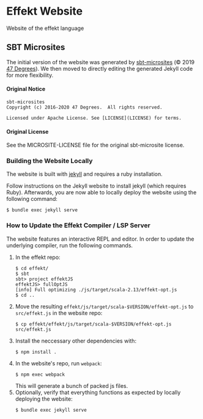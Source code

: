 # Effekt Website

Website of the effekt language

## SBT Microsites

The initial version of the website was generated by [sbt-microsites](https://47degrees.github.io/sbt-microsites/) (© 2019 [47 Degrees](https://www.47deg.com/)). We then moved to directly editing the generated Jekyll code for more flexibility.

#### Original Notice

```
sbt-microsites
Copyright (c) 2016-2020 47 Degrees.  All rights reserved.

Licensed under Apache License. See [LICENSE](LICENSE) for terms.
```

#### Original License

See the MICROSITE-LICENSE file for the original sbt-microsite license.


### Building the Website Locally

The website is built with [jekyll](https://jekyllrb.com/) and requires a ruby installation.

Follow instructions on the Jekyll website to install jekyll (which requires Ruby). Afterwards, you are now able to locally deploy the website using the following command:

```
$ bundle exec jekyll serve
```

### How to Update the Effekt Compiler / LSP Server

The website features an interactive REPL and editor. In order to update the
underlying compiler, run the following commands.

1. In the effekt repo:
    ```
    $ cd effekt/
    $ sbt
    sbt> project effektJS
    effektJS> fullOptJS
    [info] Full optimizing ./js/target/scala-2.13/effekt-opt.js
    $ cd ..
    ```
2. Move the resulting `effekt/js/target/scala-$VERSION/effekt-opt.js` to `src/effekt.js` in the website repo:
    ```
    $ cp effekt/effekt/js/target/scala-$VERSION/effekt-opt.js src/effekt.js
    ```
3. Install the neccessary other dependencies with:
    ```
    $ npm install .
    ```
4. In the website's repo, run `webpack`:
    ```
    $ npm exec webpack
    ```
    This will generate a bunch of packed js files.
1. Optionally, verify that everything functions as expected by locally deploying the website:
    ```
    $ bundle exec jekyll serve
    ```
